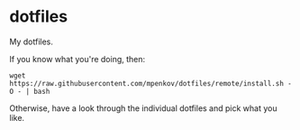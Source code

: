 dotfiles
========

My dotfiles.

If you know what you're doing, then:

    wget https://raw.githubusercontent.com/mpenkov/dotfiles/remote/install.sh -O - | bash

Otherwise, have a look through the individual dotfiles and pick what you like.
